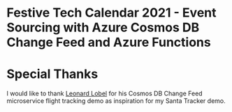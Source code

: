# Festive Tech Calendar 2021 - Event Sourcing with Azure Cosmos DB Change Feed and Azure Functions




# Special Thanks

I would like to thank [Leonard Lobel](https://twitter.com/@lennilobel) for his Cosmos DB Change Feed microservice flight tracking demo as inspiration for my Santa Tracker demo.


